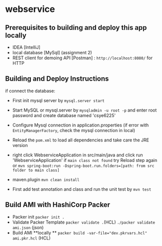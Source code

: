 # webservice


## Prerequisites to building and deploy this app locally
- IDEA [IntelliJ]
- local database [MySql] (assignment 2)
- REST client for demoing API [Postman] : `http://localhost:8080/` for HTTP
  
## Building and Deploy Instructions
if connect the database:
- First init mysql server by `mysql.server start` 
- Start MySQL or mysql.server by `mysqladmin -u root -p` and enter root password
and create database named 'csye6225'
- Configure Mysql connection in application.properties
  (if error with `EntityManagerFactory`, check the mysql connection in local)

- Reload the `pom.xml` to load all dependencies and take care the JRE version
- right click WebserviceApplication in src/main/java and click run 'WebserviceApplication'
    if `main class not found`  try Reload step again
    or `mvn spring-boot:run -Dspring-boot.run.folders=[path: from src folder to main class]`

- maven.plugin  `mvn clean install`
- First add test annotation and class and run the unit test by `mvn test` 


## Build AMI with HashiCorp Packer
- Packer init `packer init .`
- Validate Packer Template `packer validate .`(HCL) `./packer validate ami.json` (json)
- Build AMI **locally ** `packer build -var-file="dev.pkrvars.hcl" ami.pkr.hcl` (HCL)